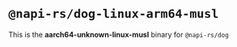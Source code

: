 # `@napi-rs/dog-linux-arm64-musl`

This is the **aarch64-unknown-linux-musl** binary for `@napi-rs/dog`
